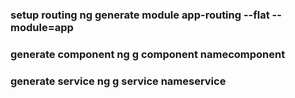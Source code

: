 ### setup routing ng generate module app-routing --flat --module=app

### generate component ng g component namecomponent

### generate service ng g service nameservice
